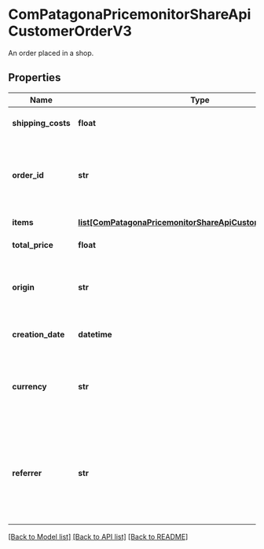 # ComPatagonaPricemonitorShareApiCustomerOrderV3

An order placed in a shop.
## Properties
Name | Type | Description | Notes
------------ | ------------- | ------------- | -------------
**shipping_costs** | **float** | Shipping costs of the order | 
**order_id** | **str** | Unique id of an order. It must mean unique in the contract, not in the pricemonitor. | 
**items** | [**list[ComPatagonaPricemonitorShareApiCustomerOrderItemV2]**](ComPatagonaPricemonitorShareApiCustomerOrderItemV2.md) | List of bought items | 
**total_price** | **float** | Total price of the order | 
**origin** | **str** | Origin of an order, e.g. the online shop where the order is placed | 
**creation_date** | **datetime** | Date when the order is created | 
**currency** | **str** | Currency used in the order. ISO 4217 Currency Codes: e.g. EUR | 
**referrer** | **str** | Referrer of an order. Third party (e.g. marketplace) which referred the customer to the online shop | [optional] 

[[Back to Model list]](../README.md#documentation-for-models) [[Back to API list]](../README.md#documentation-for-api-endpoints) [[Back to README]](../README.md)


